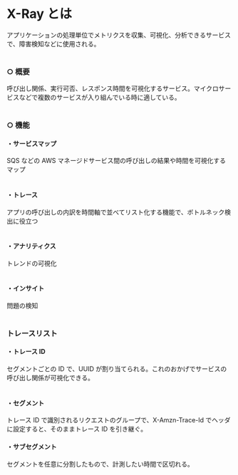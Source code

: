 # X-Ray とは

アプリケーションの処理単位でメトリクスを収集、可視化、分析できるサービスで、障害検知などに使用される。<br><br>

### ○ 概要

呼び出し関係、実行可否、レスポンス時間を可視化するサービス。マイクロサービスなどで複数のサービスが入り組んでいる時に適している。<br><br>

### ○ 機能

#### ・サービスマップ

SQS などの AWS マネージドサービス間の呼び出しの結果や時間を可視化するマップ<br><br>

#### ・トレース

アプリの呼び出しの内訳を時間軸で並べてリスト化する機能で、ボトルネック検出に役立つ<br><br>

#### ・アナリティクス

トレンドの可視化<br><br>

#### ・インサイト

問題の検知<br><br>

### トレースリスト

#### ・トレース ID

セグメントごとの ID で、UUID が割り当てられる。これのおかげでサービスの呼び出し関係が可視化できる。<br><br>

#### ・セグメント

トレース ID で識別されるリクエストのグループで、X-Amzn-Trace-Id でヘッダに設定すると、そのままトレース ID を引き継ぐ。

#### ・サブセグメント

セグメントを任意に分割したもので、計測したい時間で区切れる。
